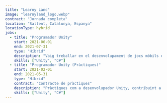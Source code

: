 ```yaml
---
title: "Learny Land"
image: "learnyland_logo.webp"
contract: "Jornada completa"
location: "Sallent, Catalunya, Espanya"
locationType: hybrid
jobs:
  - title: "Programador Unity"
    start: 2021-06-01
    end: 2021-07-31
    type: "Híbrid"
    description: "Vaig treballar en el desenvolupament de jocs mòbils educatius per a infants, centrant-me en experiències atractives i adequades per a l'edat. Vaig col·laborar amb dissenyadors i educadors per traduir objectius d'aprenentatge en mecàniques interactives. Vaig utilitzar Unity per crear jocs per a Android i iOS, prestant atenció a la usabilitat, accessibilitat i rendiment en dispositius de gamma baixa."
    skills: ["Unity", "C#"]
  - title: "Programador Unity (Pràctiques)"
    start: 2021-02-01
    end: 2021-05-31
    type: "Híbrid"
    contract: "Contracte de pràctiques"
    description: "Pràctiques com a desenvolupador Unity, contribuint a les primeres fases del desenvolupament de jocs educatius mòbils. Vaig ajudar en prototipat, correcció d'errors i millores d'UI, adquirint experiència professional en un entorn col·laboratiu."
    skills: ["Unity", "C#"]
---
```

